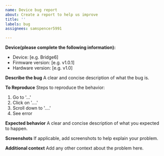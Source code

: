 ```yaml
---
name: Device bug report
about: Create a report to help us improve
title: ''
labels: bug
assignees: samspencer5991

---
```


**Device(please complete the following information):**
 - Device: [e.g. Bridge6]
 - Firmware version: [e.g. v1.0.1]
 - Hardware version: [e.g. v1.0]

**Describe the bug**
A clear and concise description of what the bug is.

**To Reproduce**
Steps to reproduce the behavior:
1. Go to '...'
2. Click on '....'
3. Scroll down to '....'
4. See error

**Expected behavior**
A clear and concise description of what you expected to happen.

**Screenshots**
If applicable, add screenshots to help explain your problem.

**Additional context**
Add any other context about the problem here.
